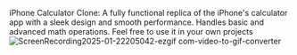 iPhone Calculator Clone: A fully functional replica of the iPhone's calculator app with a sleek design and smooth performance. Handles basic and advanced math operations. Feel free to use it in your own projects
 
 ![ScreenRecording2025-01-22205042-ezgif com-video-to-gif-converter](https://github.com/user-attachments/assets/176603f3-5a1a-4db1-83f7-04bd5208a5ac)
